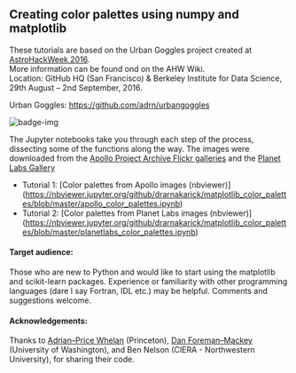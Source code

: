 ## Creating color palettes using numpy and matplotlib

These tutorials are based on the Urban Goggles project created at [AstroHackWeek 2016](http://astrohackweek.org/2016/).<br>
More information can be found ond on the AHW Wiki.<br>
Location: GitHub HQ (San Francisco) & Berkeley Institute for Data Science, 29th August – 2nd September, 2016.<br>

Urban Goggles: https://github.com/adrn/urbangoggles  

![badge-img](https://img.shields.io/badge/Made%20at-%23AstroHackWeek-8063d5.svg?style=flat)

The Jupyter notebooks take you through each step of the process, dissecting some of the functions along the way. The images were downloaded from the [Apollo Project Archive Flickr galleries](https://www.flickr.com/photos/projectapolloarchive/albums/) and the [Planet Labs Gallery](https://www.planet.com/gallery/)

* Tutorial 1: [Color palettes from Apollo images (nbviewer)] (https://nbviewer.jupyter.org/github/drarnakarick/matplotlib_color_palettes/blob/master/apollo_color_palettes.ipynb)
* Tutorial 2: [Color palettes from Planet Labs images (nbviewer)]
(https://nbviewer.jupyter.org/github/drarnakarick/matplotlib_color_palettes/blob/master/planetlabs_color_palettes.ipynb)

#### Target audience:

Those who are new to Python and would like to start using the matplotlib and scikit-learn packages. Experience or familiarity with other programming languages (dare I say Fortran, IDL etc.) may be helpful. Comments and suggestions welcome.

#### Acknowledgements:

Thanks to [Adrian–Price Whelan](https://twitter.com/adrianprw) (Princeton), [Dan Foreman–Mackey](https://twitter.com/exoplaneteer) (University of Washington), and Ben Nelson (CIERA - Northwestern University), for sharing their code.
